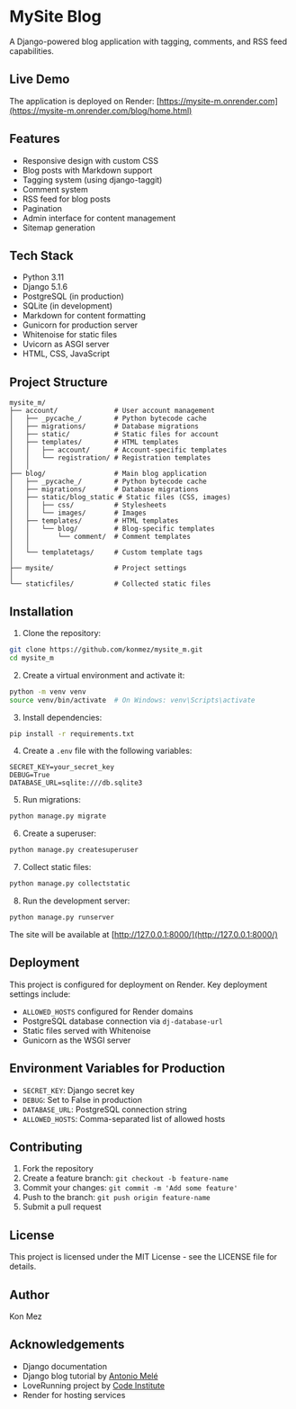 # MySite Blog

A Django-powered blog application with tagging, comments, and RSS feed capabilities.

## Live Demo

The application is deployed on Render: [https://mysite-m.onrender.com](https://mysite-m.onrender.com/blog/home.html)

## Features

- Responsive design with custom CSS
- Blog posts with Markdown support
- Tagging system (using django-taggit)
- Comment system
- RSS feed for blog posts
- Pagination
- Admin interface for content management
- Sitemap generation

## Tech Stack

- Python 3.11
- Django 5.1.6
- PostgreSQL (in production)
- SQLite (in development)
- Markdown for content formatting
- Gunicorn for production server
- Whitenoise for static files
- Uvicorn as ASGI server
- HTML, CSS, JavaScript



## Project Structure



```
mysite_m/
├── account/              # User account management
│   ├── _pycache_/        # Python bytecode cache
│   ├── migrations/       # Database migrations
│   ├── static/           # Static files for account
│   ├── templates/        # HTML templates
│   │   ├── account/      # Account-specific templates
│   │   └── registration/ # Registration templates
│   │  
├── blog/                 # Main blog application
│   ├── _pycache_/        # Python bytecode cache
│   ├── migrations/       # Database migrations
│   ├── static/blog_static # Static files (CSS, images)
│   │   ├── css/          # Stylesheets
│   │   └── images/       # Images
│   ├── templates/        # HTML templates
│   │   └── blog/         # Blog-specific templates
│   │       └── comment/  # Comment templates
│   │ 
│   └── templatetags/     # Custom template tags
│   
├── mysite/               # Project settings
│   
└── staticfiles/          # Collected static files
```




## Installation

1. Clone the repository:
```bash
git clone https://github.com/konmez/mysite_m.git
cd mysite_m
```

2. Create a virtual environment and activate it:
```bash
python -m venv venv
source venv/bin/activate  # On Windows: venv\Scripts\activate
```

3. Install dependencies:
```bash
pip install -r requirements.txt
```

4. Create a `.env` file with the following variables:
```
SECRET_KEY=your_secret_key
DEBUG=True
DATABASE_URL=sqlite:///db.sqlite3
```

5. Run migrations:
```bash
python manage.py migrate
```

6. Create a superuser:
```bash
python manage.py createsuperuser
```

7. Collect static files:
```bash
python manage.py collectstatic
```

8. Run the development server:
```bash
python manage.py runserver
```

The site will be available at [http://127.0.0.1:8000/](http://127.0.0.1:8000/)

## Deployment

This project is configured for deployment on Render. Key deployment settings include:

- `ALLOWED_HOSTS` configured for Render domains
- PostgreSQL database connection via `dj-database-url`
- Static files served with Whitenoise
- Gunicorn as the WSGI server

## Environment Variables for Production

- `SECRET_KEY`: Django secret key
- `DEBUG`: Set to False in production
- `DATABASE_URL`: PostgreSQL connection string
- `ALLOWED_HOSTS`: Comma-separated list of allowed hosts

## Contributing

1. Fork the repository
2. Create a feature branch: `git checkout -b feature-name`
3. Commit your changes: `git commit -m 'Add some feature'`
4. Push to the branch: `git push origin feature-name`
5. Submit a pull request

## License

This project is licensed under the MIT License - see the LICENSE file for details.

## Author

Kon Mez

## Acknowledgements

- Django documentation
- Django blog tutorial by [Antonio Melé](https://github.com/amele/django-by-example-book)
- LoveRunning project by [Code Institute](8.1-testing-and-validation)
- Render for hosting services
